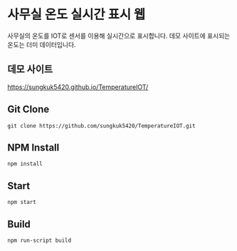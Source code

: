# 사무실 온도 실시간 표시 웹

사무실의 온도를 IOT로 센서를 이용해 실시간으로 표시합니다.
데모 사이트에 표시되는 온도는 더미 데이터입니다.

## 데모 사이트

https://sungkuk5420.github.io/TemperatureIOT/

## Git Clone

```git clone https://github.com/sungkuk5420/TemperatureIOT.git```

## NPM Install

```npm install```

## Start

```npm start```

## Build

```npm run-script build```
